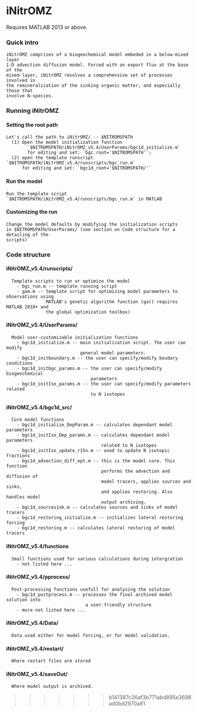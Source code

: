 # iNitrOMZ
Requires MATLAB 2013 or above.

### Quick intro
    iNitrOMZ comprises of a biogeochemical model embeded in a below-mixed layer 
    1-D advection diffusion model. Forced with an export flux at the base of the 
    mixed-layer, iNitrOMZ resolves a comprehensive set of processes involved in 
    the remineralization of the sinking organic matter, and especially those that 
    involve N-species.

### Running iNitrOMZ
#### Setting the root path
    Let's call the path to iNitrOMZ/ -- $NITROMSPATH 
      (1) Open the model initialization function
            `$NITROMSPATH/iNitrOMZ_v5.4/UserParams/bgc1d_initialize.m`
            for editing and set: `bgc.root='$NITROMSPATH'`;
      (2) open the template runscript  `$NITROMSPATH/iNitrOMZ_v5.4/runscripts/bgc_run.m`
          for editing and set: `bgc1d_root='$NITROMSPATH/'`
#### Run the model
    Run the template script `$NITROMSPATH/iNitrOMZ_v5.4/runscripts/bgc_run.m` in MATLAB
#### Customizing the run
    Change the model defaults by modifying the initialization scripts 
    in $NITROMSPATH/UserParams/ (see section on Code structure for a detailing of the 
    scripts)



### Code structure
 #### iNitrOMZ_v5.4/runscripts/  
      Template scripts to run or optimize the model
        - bgc_run.m -- template running script
        - gam.m -- template script for optimizing model parameters to observations using 
                   MATLAB's genetic algorithm function (ga() requires MATLAB 2018+ and 
                   the global optimization toolbox)
                   
 #### iNitrOMZ_v5.4/UserParams/ 
      Model user-customizable initialization functions 
        - bgc1d_initialize.m -- main initialization script. The user can modify 
                                general model parameters.
        - bgc1d_initboundary.m -- the user can specify/modify boudary conditions
        - bgc1d_initbgc_params.m -- the user can specify/modify biogeochemical 
                                    parameters
        - bgc1d_initIso_params.m -- the user can specify/modify parameters related 
                                    to N isotopes
  
 #### iNitrOMZ_v5.4/bgc1d_src/
      Core model functions 
        - bgc1d_initialize_DepParam.m -- calculates dependant model parameters
        - bgc1d_initIso_Dep_params.m -- calculates dependant model parameters 
                                        related to N isotopes
        - bgc1d_initIso_update_r15n.m -- used to update N isotopic fractions
        - bgc1d_advection_diff_opt.m -- this is the model core. This function 
                                        performs the advection and diffusion of 
                                        model tracers, applies sources and sinks,
                                        and applies restoring. Also handles model 
                                        output archiving.
        - bgc1d_sourcesink.m -- calculates sources and sinks of model tracers
        - bgc1d_restoring_initialize.m -- initializes lateral restoring forcing
        - bgc1d_restoring.m -- calculates lateral restoring of model tracers
        
 #### iNitrOMZ_v5.4/functions 
      Small functions used for various calculations during intergration
        - not listed here ...
      
 #### iNitrOMZ_v5.4/pprocess/ 
      Post-processing functions usefull for analysing the solution
        - bgc1d_postprocess.m -- processes the final archived model solution into 
                                  a user-friendly structure 
        - more not listed here ...
        
 #### iNitrOMZ_v5.4/Data/
      Data used either for model forcing, or for model validation.
       
 #### iNitrOMZ_v5.4/restart/
      Where restart files are stored
       
 #### iNitrOMZ_v5.4/saveOut/
      Where model output is archived.
>>>>>>> b141387c36af3b771abd895e3698ad0bd2970a81
